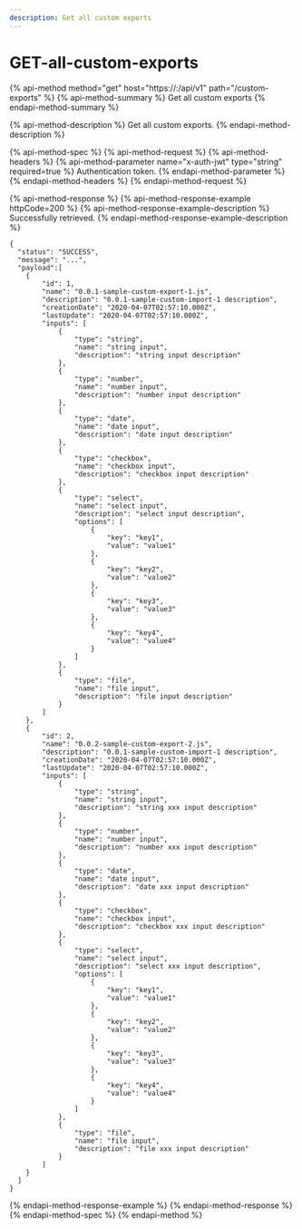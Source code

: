 ```yaml
---
description: Get all custom exports
---
```


# GET-all-custom-exports

{% api-method method="get" host="https://<host>:<port>/api/v1" path="/custom-exports" %}
{% api-method-summary %}
Get all custom exports
{% endapi-method-summary %}

{% api-method-description %}
Get all custom exports.
{% endapi-method-description %}

{% api-method-spec %}
{% api-method-request %}
{% api-method-headers %}
{% api-method-parameter name="x-auth-jwt" type="string" required=true %}
Authentication token.
{% endapi-method-parameter %}
{% endapi-method-headers %}
{% endapi-method-request %}

{% api-method-response %}
{% api-method-response-example httpCode=200 %}
{% api-method-response-example-description %}
Successfully retrieved.
{% endapi-method-response-example-description %}

```
{
  "status": "SUCCESS",
  "message": "...",
  "payload":[
    {
        "id": 1,
        "name": "0.0.1-sample-custom-export-1.js",
        "description": "0.0.1-sample-custom-import-1 description",
        "creationDate": "2020-04-07T02:57:10.000Z",
        "lastUpdate": "2020-04-07T02:57:10.000Z",
        "inputs": [
            {
                "type": "string",
                "name": "string input",
                "description": "string input description"
            },
            {
                "type": "number",
                "name": "number input",
                "description": "number input description"
            },
            {
                "type": "date",
                "name": "date input",
                "description": "date input description"
            },
            {
                "type": "checkbox",
                "name": "checkbox input",
                "description": "checkbox input description"
            },
            {
                "type": "select",
                "name": "select input",
                "description": "select input description",
                "options": [
                    {
                        "key": "key1",
                        "value": "value1"
                    },
                    {
                        "key": "key2",
                        "value": "value2"
                    },
                    {
                        "key": "key3",
                        "value": "value3"
                    },
                    {
                        "key": "key4",
                        "value": "value4"
                    }
                ]
            },
            {
                "type": "file",
                "name": "file input",
                "description": "file input description"
            }
        ]
    },
    {
        "id": 2,
        "name": "0.0.2-sample-custom-export-2.js",
        "description": "0.0.1-sample-custom-import-1 description",
        "creationDate": "2020-04-07T02:57:10.000Z",
        "lastUpdate": "2020-04-07T02:57:10.000Z",
        "inputs": [
            {
                "type": "string",
                "name": "string input",
                "description": "string xxx input description"
            },
            {
                "type": "number",
                "name": "number input",
                "description": "number xxx input description"
            },
            {
                "type": "date",
                "name": "date input",
                "description": "date xxx input description"
            },
            {
                "type": "checkbox",
                "name": "checkbox input",
                "description": "checkbox xxx input description"
            },
            {
                "type": "select",
                "name": "select input",
                "description": "select xxx input description",
                "options": [
                    {
                        "key": "key1",
                        "value": "value1"
                    },
                    {
                        "key": "key2",
                        "value": "value2"
                    },
                    {
                        "key": "key3",
                        "value": "value3"
                    },
                    {
                        "key": "key4",
                        "value": "value4"
                    }
                ]
            },
            {
                "type": "file",
                "name": "file input",
                "description": "file xxx input description"
            }
        ]
    }
  ]
}
```
{% endapi-method-response-example %}
{% endapi-method-response %}
{% endapi-method-spec %}
{% endapi-method %}



